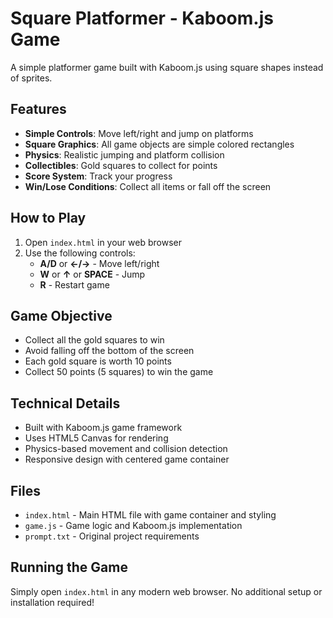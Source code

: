 # Square Platformer - Kaboom.js Game

A simple platformer game built with Kaboom.js using square shapes instead of sprites.

## Features

- **Simple Controls**: Move left/right and jump on platforms
- **Square Graphics**: All game objects are simple colored rectangles
- **Physics**: Realistic jumping and platform collision
- **Collectibles**: Gold squares to collect for points
- **Score System**: Track your progress
- **Win/Lose Conditions**: Collect all items or fall off the screen

## How to Play

1. Open `index.html` in your web browser
2. Use the following controls:
   - **A/D** or **←/→** - Move left/right
   - **W** or **↑** or **SPACE** - Jump
   - **R** - Restart game

## Game Objective

- Collect all the gold squares to win
- Avoid falling off the bottom of the screen
- Each gold square is worth 10 points
- Collect 50 points (5 squares) to win the game

## Technical Details

- Built with Kaboom.js game framework
- Uses HTML5 Canvas for rendering
- Physics-based movement and collision detection
- Responsive design with centered game container

## Files

- `index.html` - Main HTML file with game container and styling
- `game.js` - Game logic and Kaboom.js implementation
- `prompt.txt` - Original project requirements

## Running the Game

Simply open `index.html` in any modern web browser. No additional setup or installation required!
